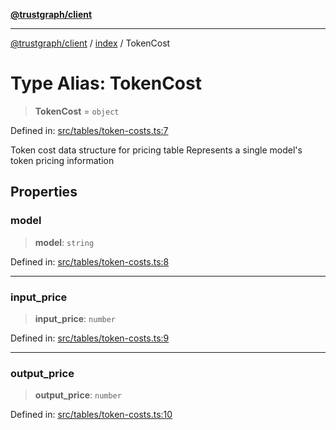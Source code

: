 [**@trustgraph/client**](../../README.md)

***

[@trustgraph/client](../../README.md) / [index](../README.md) / TokenCost

# Type Alias: TokenCost

> **TokenCost** = `object`

Defined in: [src/tables/token-costs.ts:7](https://github.com/trustgraph-ai/trustgraph-ts-client/blob/24d0d0886a310c1fecf9e6fc95cd3a24cf32c92e/src/tables/token-costs.ts#L7)

Token cost data structure for pricing table
Represents a single model's token pricing information

## Properties

### model

> **model**: `string`

Defined in: [src/tables/token-costs.ts:8](https://github.com/trustgraph-ai/trustgraph-ts-client/blob/24d0d0886a310c1fecf9e6fc95cd3a24cf32c92e/src/tables/token-costs.ts#L8)

***

### input\_price

> **input\_price**: `number`

Defined in: [src/tables/token-costs.ts:9](https://github.com/trustgraph-ai/trustgraph-ts-client/blob/24d0d0886a310c1fecf9e6fc95cd3a24cf32c92e/src/tables/token-costs.ts#L9)

***

### output\_price

> **output\_price**: `number`

Defined in: [src/tables/token-costs.ts:10](https://github.com/trustgraph-ai/trustgraph-ts-client/blob/24d0d0886a310c1fecf9e6fc95cd3a24cf32c92e/src/tables/token-costs.ts#L10)
